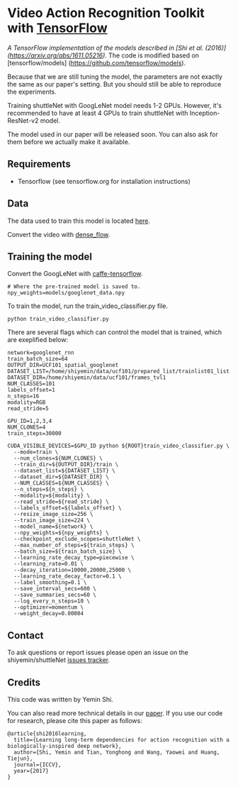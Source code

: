 # Video Action Recognition Toolkit with [TensorFlow](https://github.com/tensorflow/tensorflow)

*A TensorFlow implementation of the models described in [Shi et al. (2016)]
(https://arxiv.org/abs/1611.05216).* The code is modified based on [tensorflow/models]
(https://github.com/tensorflow/models).

Because that we are still tuning the model, the parameters are not exactly the same as our paper's
setting. But you should still be able to reproduce the experiments.

Training shuttleNet with GoogLeNet model needs 1-2 GPUs. However, it's recommended to have at least 4 GPUs to train shuttleNet with Inception-ResNet-v2 model.

The model used in our paper will be released soon. You can also ask for them before we actually make it available.

## Requirements
* Tensorflow (see tensorflow.org for installation instructions)

## Data
The data used to train this model is located
[here](http://crcv.ucf.edu/data/UCF101.php).

Convert the video with [dense_flow](https://github.com/yjxiong/dense_flow).

## Training the model

Convert the GoogLeNet with [caffe-tensorflow](https://github.com/ethereon/caffe-tensorflow).

```shell
# Where the pre-trained model is saved to.
npy_weights=models/googlenet_data.npy
```

To train the model, run the train_video_classifier.py file.
```shell
python train_video_classifier.py
```

There are several flags which can control the model that is trained, which are
exeplified below:
```shell
network=googlenet_rnn
train_batch_size=64
OUTPUT_DIR=UCF101_spatial_googlenet
DATASET_LIST=/home/shiyemin/data/ucf101/prepared_list/trainlist01_list.txt
DATASET_DIR=/home/shiyemin/data/ucf101/frames_tvl1
NUM_CLASSES=101
labels_offset=1
n_steps=16
modality=RGB
read_stride=5

GPU_ID=1,2,3,4
NUM_CLONES=4
train_steps=30000

CUDA_VISIBLE_DEVICES=$GPU_ID python ${ROOT}train_video_classifier.py \
  --mode=train \
  --num_clones=${NUM_CLONES} \
  --train_dir=${OUTPUT_DIR}/train \
  --dataset_list=${DATASET_LIST} \
  --dataset_dir=${DATASET_DIR} \
  --NUM_CLASSES=${NUM_CLASSES} \
  --n_steps=${n_steps} \
  --modality=${modality} \
  --read_stride=${read_stride} \
  --labels_offset=${labels_offset} \
  --resize_image_size=256 \
  --train_image_size=224 \
  --model_name=${network} \
  --npy_weights=${npy_weights} \
  --checkpoint_exclude_scopes=shuttleNet \
  --max_number_of_steps=${train_steps} \
  --batch_size=${train_batch_size} \
  --learning_rate_decay_type=piecewise \
  --learning_rate=0.01 \
  --decay_iteration=10000,20000,25000 \
  --learning_rate_decay_factor=0.1 \
  --label_smoothing=0.1 \
  --save_interval_secs=600 \
  --save_summaries_secs=60 \
  --log_every_n_steps=10 \
  --optimizer=momentum \
  --weight_decay=0.00004
```

## Contact

To ask questions or report issues please open an issue on the shiyemin/shuttleNet
[issues tracker](https://github.com/shiyemin/shuttleNet/issues).

## Credits

This code was written by Yemin Shi.

You can also read more technical details in our [paper](https://arxiv.org/abs/1611.05216). If you use our code for research, please cite this paper as follows:

    @article{shi2016learning,
      title={Learning long-term dependencies for action recognition with a biologically-inspired deep network},
      author={Shi, Yemin and Tian, Yonghong and Wang, Yaowei and Huang, Tiejun},
      journal={ICCV},
      year={2017}
    }
